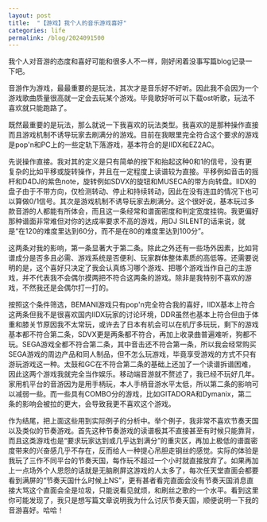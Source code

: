 ```yaml
---
layout: post
title:  "【游戏】我个人的音乐游戏喜好"
categories: life
permalink: /blog/2024091500
---
```


我个人对音游的态度和喜好可能和很多人不一样，刚好闲着没事写篇blog记录一下吧。

音游作为游戏，最最重要的是玩法，其次才是音乐好不好听。因此我不会因为一个游戏歌曲质量很高就一定会去玩某个游戏。毕竟歌好听可以下载ost听歌，玩法不喜欢就只能跑路了。

既然最重要的是玩法，那么就说一下我喜欢的玩法类型。我喜欢的是那种操作直接而且游戏机制不诱导玩家去刷满分的游戏。目前在我眼里完全符合这个要求的游戏是pop'n和PC上的一些定轨下落游戏，基本符合的是IIDX和EZ2AC。

先说操作直接。我对其的定义是只有简单的按下和抬起这种0和1的信号，没有更复杂的比如平移或旋转操作，并且在一定程度上读谱较为直接。平移例如音击的摇杆和D4DJ的紫色note，旋转例如SDVX的旋钮和MUSECA的带方向转盘。IIDX的盘子由于不带方向，仅检测转动、停止和持续转动，因此在没有连皿的情况下也可以算做0/1信号。其次是游戏机制不诱导玩家去刷满分。这个很好说，基本玩过多款音游的人都能有所体会，而且这一条经常和谱面密度和判定宽度挂钩。我更偏好那种谱面非常难但对你的达成率要求不高的游戏，用DJ SILENT的话来说，就是“在120的难度里达到60分，而不是在80的难度里达到100分”。

这两条对我的影响，第一条显著大于第二条。除此之外还有一些场外因素，比如背谱成分是否多且必需、游戏系统是否便利、玩家群体整体素质的高低等。还需要说明的是，这个喜好只决定了我会认真练习哪个游戏、把哪个游戏当作自己的主游戏，并不代表我不会偶尔摸两把不符合这两条的游戏。除非是我特别不喜欢的游戏，不然我还是会偶尔打一打的。

按照这个条件筛选，BEMANI游戏只有pop'n完全符合我的喜好，IIDX基本上符合这两条但我不是很喜欢国内IIDX玩家的讨论环境，DDR虽然也基本上符合但由于体重和膝关节原因我不太常玩，或许去了日本有机会可以在机厅多玩玩，剩下的游戏基本都不符合第二条，SDVX更是两条都不符合，再加上收录曲普遍难听，狗都不玩。SEGA游戏全都不符合第二条，其中音击还不符合第一条，所以我会经常购买SEGA游戏的周边产品和同人制品，但不怎么玩游戏，毕竟享受游戏的方式不只有游玩游戏这一种。太鼓和GC在不符合第二条的基础上还加了一个读谱拆谱困难，因此这两个游戏我就完全当作娱乐。移动端音游就不赘述了，我已经不玩好几年。家用机平台的音游因为是用手柄玩，本人手柄音游水平太低，所以第二条的影响可以减弱一些。而一些具有COMBO分的游戏，比如GITADORA和Dymanix，第二条的影响会被拉的更大，会导致我更不喜欢这个游戏。

作为结尾，把上面这些用到实际例子的分析中。举个例子，我非常不喜欢节奏天国以及类似的节奏游戏。首先这种节奏游戏的读谱极其不直接甚至有时候只能靠背，而且这类游戏也是“要求玩家达到或几乎达到满分”的重灾区，再加上极低的谱面密度带来的兴奋感几乎不存在，反而给人一种提心吊胆走钢丝的感觉。实际的体验是我玩了三作不同平台的节奏天国，每作玩不超过一个小时就直接放弃了。如果再加上一点场外个人恩怨的话就是无脑刷屏这游戏的人太多了，每次任天堂直面会都要看到满屏的“节奏天国什么时候上NS”，更有甚者看完直面会没有节奏天国消息直接大骂这个直面会全是垃圾，只能说看见就烦，和刷丝之歌的一个水平。看到这里你可能发现了，我只是想写篇文章说明我为什么讨厌节奏天国，顺便说明一下我的音游喜好。哈哈！
